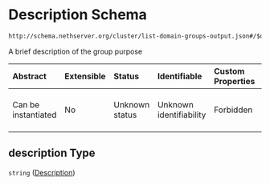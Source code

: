 # Description Schema

```txt
http://schema.nethserver.org/cluster/list-domain-groups-output.json#/$defs/group/properties/description
```

A brief description of the group purpose

| Abstract            | Extensible | Status         | Identifiable            | Custom Properties | Additional Properties | Access Restrictions | Defined In                                                                                        |
| :------------------ | :--------- | :------------- | :---------------------- | :---------------- | :-------------------- | :------------------ | :------------------------------------------------------------------------------------------------ |
| Can be instantiated | No         | Unknown status | Unknown identifiability | Forbidden         | Allowed               | none                | [list-domain-groups-output.json\*](cluster/list-domain-groups-output.json "open original schema") |

## description Type

`string` ([Description](list-domain-groups-output-defs-group-descriptor-properties-description.md))
